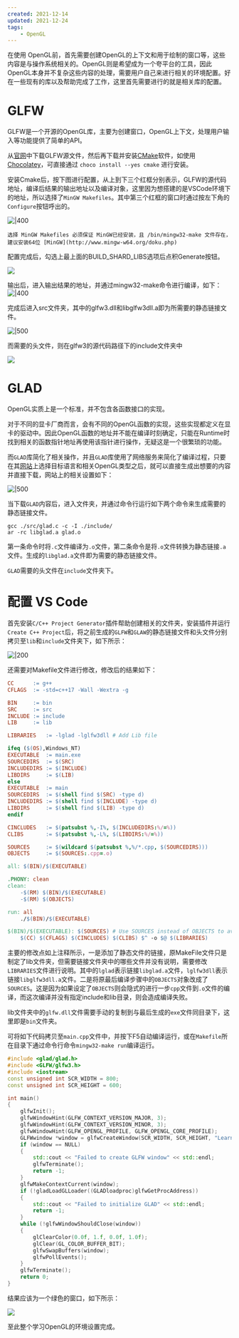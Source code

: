 ```yaml
---
created: 2021-12-14
updated: 2021-12-24
tags:
    - OpenGL
---
```


在使用 OpenGL前，首先需要创建OpenGL的上下文和用于绘制的窗口等，这些内容是与操作系统相关的。OpenGL则是希望成为一个夸平台的工具，因此OpenGL本身并不复杂这些内容的处理，需要用户自己来进行相关的环境配置。好在一些现有的库以及帮助完成了工作，这里首先需要进行的就是相关库的配置。

# GLFW

GLFW是一个开源的OpenGL库，主要为创建窗口，OpenGL上下文，处理用户输入等功能提供了简单的API。

从[官网](https://www.glfw.org/download.html)中下载GLFW源文件，然后再下载并安装[CMake](https://cmake.org/download/)软件，如使用 [Chocolatey](../../Notes/Chocolatey.md)，可直接通过 `choco install --yes cmake` 进行安装。

安装Cmake后，按下图进行配置，从上到下三个红框分别表示，GLFW的源代码地址，编译后结果的输出地址以及编译对象，这里因为想搭建的是VSCode环境下的地址，所以选择了`MinGW Makefiles`。其中第三个红框的窗口时通过按左下角的`Configure`按钮呼出的。

![|400](assets/Learn%20OpenGL%20-%20Ch%2000%20Creating%20a%20Window/image-20211214094401003.png)

```ad-warning
选择 MinGW Makefiles 必须保证 MinGW已经安装，且 /bin/mingw32-make 文件存在，建议安装64位 [MinGW](http://www.mingw-w64.org/doku.php)
```

配置完成后，勾选上最上面的BUILD_SHARD_LIBS选项后点积Generate按钮。

![](assets/Learn%20OpenGL%20-%20Ch%2000%20Creating%20a%20Window/image-20211214094435205.png)

输出后，进入输出结果的地址，并通过mingw32-make命令进行编译，如下：
![|400](assets/Learn%20OpenGL%20-%20Ch%2000%20Creating%20a%20Window/image-20211214094445071.png)

完成后进入src文件夹，其中的glfw3.dll和libglfw3dll.a即为所需要的静态链接文件。

![|500](assets/Learn%20OpenGL%20-%20Ch%2000%20Creating%20a%20Window/image-20211214094454723.png)

而需要的头文件，则在glfw3的源代码路径下的include文件夹中

![](assets/Learn%20OpenGL%20-%20Ch%2000%20Creating%20a%20Window/image-20211214094504490.png)

# GLAD

OpenGL实质上是一个标准，并不包含各函数接口的实现。

对于不同的显卡厂商而言，会有不同的OpenGL函数的实现，这些实现都定义在显卡的驱动中。因此OpenGL函数的地址并不能在编译时刻确定，只能在Runtime时找到相关的函数指针地址再使用该指针进行操作，无疑这是一个很繁琐的功能。

而`GLAD`库简化了相关操作，并且`GLAD`库使用了网络服务来简化了编译过程，只要在其[网站](https://glad.dav1d.de/)上选择目标语言和相关OpenGL类型之后，就可以直接生成出想要的内容并直接下载，网站上的相关设置如下：

![|500](assets/Learn%20OpenGL%20-%20Ch%2000%20Creating%20a%20Window/image-20211214094537336.png)

当下载`GLAD`内容后，进入文件夹，并通过命令行运行如下两个命令来生成需要的静态链接文件。

```
gcc ./src/glad.c -c -I ./include/
ar -rc libglad.a glad.o
```

第一条命令时将`.c`文件编译为`.o`文件，第二条命令是将`.o`文件转换为静态链接`.a`文件。生成的`libglad.a`文件即为需要的静态链接文件。

`GLAD`需要的头文件在`include`文件夹下。

# 配置 VS Code

首先安装`C/C++ Project Generator`插件帮助创建相关的文件夹，安装插件并运行`Create C++ Project`后，将之前生成的`GLFW`和`GLAW`的静态链接文件和头文件分别拷贝至`lib`和`include`文件夹下，如下所示：

![|200](assets/Learn%20OpenGL%20-%20Ch%2000%20Creating%20a%20Window/image-20211214094612495.png)

还需要对Makefile文件进行修改，修改后的结果如下：

```makefile
CC		:= g++
CFLAGS	:= -std=c++17 -Wall -Wextra -g

BIN		:= bin
SRC		:= src
INCLUDE	:= include
LIB		:= lib

LIBRARIES	:= -lglad -lglfw3dll # Add Lib file

ifeq ($(OS),Windows_NT)
EXECUTABLE	:= main.exe
SOURCEDIRS	:= $(SRC)
INCLUDEDIRS	:= $(INCLUDE)
LIBDIRS		:= $(LIB)
else
EXECUTABLE	:= main
SOURCEDIRS	:= $(shell find $(SRC) -type d)
INCLUDEDIRS	:= $(shell find $(INCLUDE) -type d)
LIBDIRS		:= $(shell find $(LIB) -type d)
endif

CINCLUDES	:= $(patsubst %,-I%, $(INCLUDEDIRS:%/=%))
CLIBS		:= $(patsubst %,-L%, $(LIBDIRS:%/=%))

SOURCES		:= $(wildcard $(patsubst %,%/*.cpp, $(SOURCEDIRS)))
OBJECTS		:= $(SOURCES:.cpp=.o)

all: $(BIN)/$(EXECUTABLE)

.PHONY: clean
clean:
	-$(RM) $(BIN)/$(EXECUTABLE)
	-$(RM) $(OBJECTS)

run: all
	./$(BIN)/$(EXECUTABLE)

$(BIN)/$(EXECUTABLE): $(SOURCES) # Use SOURCES instead of OBJECTS to avoid complile without include/lib
	$(CC) $(CFLAGS) $(CINCLUDES) $(CLIBS) $^ -o $@ $(LIBRARIES)
```

主要的修改点如上注释所示，一是添加了静态文件的链接，原MakeFile文件只是制定了lib文件夹，但需要链接文件夹中的哪些文件并没有说明，需要修改`LIBRARIES`文件进行说明。其中的`lglad`表示链接`libglad.a`文件，`lglfw3dll`表示链接`libglfw3dll.a`文件。二是将原最后编译步骤中的`OBJECTS`对象改成了`SOURCES`。这是因为如果设定了`OBJECTS`则会隐式的进行一步`cpp`文件到`.o`文件的编译，而这次编译并没有指定include和lib目录，则会造成编译失败。

lib文件夹中的`glfw.dll`文件需要手动的复制到与最后生成的`exe`文件同目录下，这里即是`bin`文件夹。

可将如下代码拷贝至`main.cpp`文件中，并按下F5自动编译运行，或在`Makefile`所在目录下通过命令行命令`mingw32-make run`编译运行。

```cpp
#include <glad/glad.h>
#include <GLFW/glfw3.h>
#include <iostream>
const unsigned int SCR_WIDTH = 800;
const unsigned int SCR_HEIGHT = 600;

int main()
{
	glfwInit();
	glfwWindowHint(GLFW_CONTEXT_VERSION_MAJOR, 3);
	glfwWindowHint(GLFW_CONTEXT_VERSION_MINOR, 3);
	glfwWindowHint(GLFW_OPENGL_PROFILE, GLFW_OPENGL_CORE_PROFILE);
	GLFWwindow *window = glfwCreateWindow(SCR_WIDTH, SCR_HEIGHT, "LearnOpenGL", NULL, NULL);
	if (window == NULL)
	{
		std::cout << "Failed to create GLFW window" << std::endl;
		glfwTerminate();
		return -1;
	}
	glfwMakeContextCurrent(window);
	if (!gladLoadGLLoader((GLADloadproc)glfwGetProcAddress))
	{
		std::cout << "Failed to initialize GLAD" << std::endl;
		return -1;
	}
	while (!glfwWindowShouldClose(window))
	{
		glClearColor(0.0f, 1.f, 0.0f, 1.0f);
		glClear(GL_COLOR_BUFFER_BIT);
		glfwSwapBuffers(window);
		glfwPollEvents();
	}
	glfwTerminate();
	return 0;
}
```

结果应该为一个绿色的窗口，如下所示：

![](assets/Learn%20OpenGL%20-%20Ch%2000%20Creating%20a%20Window/image-20211214094734876.png)

至此整个学习OpenGL的环境设置完成。